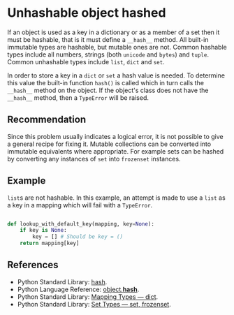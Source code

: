 # Unhashable object hashed
If an object is used as a key in a dictionary or as a member of a set then it must be hashable, that is it must define a `__hash__` method. All built-in immutable types are hashable, but mutable ones are not. Common hashable types include all numbers, strings (both `unicode` and `bytes`) and `tuple`. Common unhashable types include `list`, `dict` and `set`.

In order to store a key in a `dict` or `set` a hash value is needed. To determine this value the built-in function `hash()` is called which in turn calls the `__hash__` method on the object. If the object's class does not have the `__hash__` method, then a `TypeError` will be raised.


## Recommendation
Since this problem usually indicates a logical error, it is not possible to give a general recipe for fixing it. Mutable collections can be converted into immutable equivalents where appropriate. For example sets can be hashed by converting any instances of `set` into `frozenset` instances.


## Example
`list`s are not hashable. In this example, an attempt is made to use a `list` as a key in a mapping which will fail with a `TypeError`.


```python

def lookup_with_default_key(mapping, key=None):
    if key is None:
        key = [] # Should be key = ()
    return mapping[key]

```

## References
* Python Standard Library: [hash](http://docs.python.org/library/functions.html#hash).
* Python Language Reference: [object.__hash__](http://docs.python.org/reference/datamodel.html#object.__hash__).
* Python Standard Library: [Mapping Types &mdash; dict](http://docs.python.org/library/stdtypes.html#mapping-types-dict).
* Python Standard Library: [Set Types &mdash; set, frozenset](http://docs.python.org/2/library/stdtypes.html#set-types-set-frozenset).
